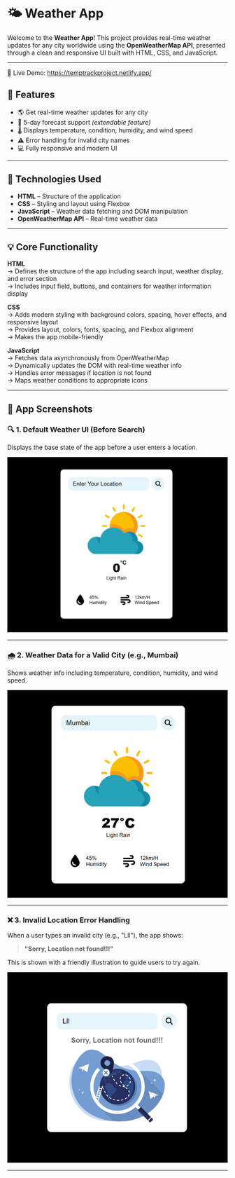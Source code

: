 # 🌤️ Weather App

Welcome to the **Weather App**! This project provides real-time weather updates for any city worldwide using the **OpenWeatherMap API**, presented through a clean and responsive UI built with HTML, CSS, and JavaScript.

---
🔗 Live Demo: https://temptrackproject.netlify.app/
## 🚀 Features

- 🌎 Get real-time weather updates for any city
- 📅 5-day forecast support *(extendable feature)*
- 🌡️ Displays temperature, condition, humidity, and wind speed
- ⚠️ Error handling for invalid city names
- 💻 Fully responsive and modern UI

---

## 🔧 Technologies Used

- **HTML** – Structure of the application
- **CSS** – Styling and layout using Flexbox
- **JavaScript** – Weather data fetching and DOM manipulation
- **OpenWeatherMap API** – Real-time weather data

---

## 💡 Core Functionality

**HTML**  
→ Defines the structure of the app including search input, weather display, and error section  
→ Includes input field, buttons, and containers for weather information display

**CSS**  
→ Adds modern styling with background colors, spacing, hover effects, and responsive layout  
→ Provides layout, colors, fonts, spacing, and Flexbox alignment  
→ Makes the app mobile-friendly

**JavaScript**  
→ Fetches data asynchronously from OpenWeatherMap  
→ Dynamically updates the DOM with real-time weather info  
→ Handles error messages if location is not found  
→ Maps weather conditions to appropriate icons

---

## 📸 App Screenshots

### 🔍 1. Default Weather UI (Before Search)
Displays the base state of the app before a user enters a location.

![Result 1](https://github.com/PrashantKumar026/Weather-App/blob/main/Result%201.png?raw=true)

---

### 🌧️ 2. Weather Data for a Valid City (e.g., Mumbai)
Shows weather info including temperature, condition, humidity, and wind speed.

![Result 2](https://github.com/PrashantKumar026/Weather-App/blob/main/Result%202.png?raw=true)

---

### ❌ 3. Invalid Location Error Handling
When a user types an invalid city (e.g., "Lll"), the app shows:

> **"Sorry, Location not found!!!"**

This is shown with a friendly illustration to guide users to try again.

![Result 3](https://github.com/PrashantKumar026/Weather-App/blob/main/Result%203.png?raw=true)

---


